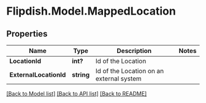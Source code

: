 # Flipdish.Model.MappedLocation
## Properties

Name | Type | Description | Notes
------------ | ------------- | ------------- | -------------
**LocationId** | **int?** | Id of the Location | 
**ExternalLocationId** | **string** | Id of the Location on an external system | 

[[Back to Model list]](../README.md#documentation-for-models) [[Back to API list]](../README.md#documentation-for-api-endpoints) [[Back to README]](../README.md)

